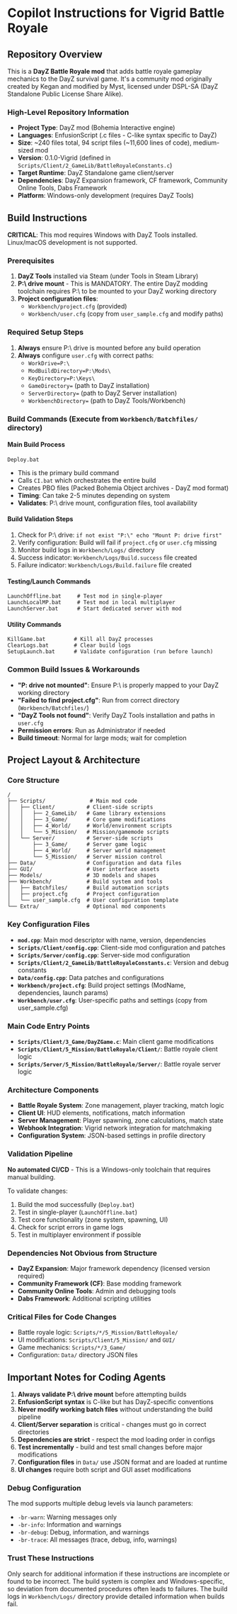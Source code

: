 # Copilot Instructions for Vigrid Battle Royale

## Repository Overview

This is a **DayZ Battle Royale mod** that adds battle royale gameplay mechanics to the DayZ survival game. It's a community mod originally created by Kegan and modified by Myst, licensed under DSPL-SA (DayZ Standalone Public License Share Alike).

### High-Level Repository Information
- **Project Type**: DayZ mod (Bohemia Interactive engine)
- **Languages**: EnfusionScript (.c files - C-like syntax specific to DayZ)
- **Size**: ~240 files total, 94 script files (~11,600 lines of code), medium-sized mod
- **Version**: 0.1.0-Vigrid (defined in `Scripts/Client/2_GameLib/BattleRoyaleConstants.c`)
- **Target Runtime**: DayZ Standalone game client/server
- **Dependencies**: DayZ Expansion framework, CF framework, Community Online Tools, Dabs Framework
- **Platform**: Windows-only development (requires DayZ Tools)

## Build Instructions

**CRITICAL**: This mod requires Windows with DayZ Tools installed. Linux/macOS development is not supported.

### Prerequisites
1. **DayZ Tools** installed via Steam (under Tools in Steam Library)
2. **P:\ drive mount** - This is MANDATORY. The entire DayZ modding toolchain requires P:\ to be mounted to your DayZ working directory
3. **Project configuration files**:
   - `Workbench/project.cfg` (provided)
   - `Workbench/user.cfg` (copy from `user_sample.cfg` and modify paths)

### Required Setup Steps
1. **Always** ensure P:\ drive is mounted before any build operation
2. **Always** configure `user.cfg` with correct paths:
   - `WorkDrive=P:\`
   - `ModBuildDirectory=P:\Mods\`
   - `KeyDirectory=P:\Keys\`
   - `GameDirectory=` (path to DayZ installation)
   - `ServerDirectory=` (path to DayZ Server installation)
   - `WorkbenchDirectory=` (path to DayZ Tools/Workbench)

### Build Commands (Execute from `Workbench/Batchfiles/` directory)

#### Main Build Process
```batch
Deploy.bat
```
- This is the primary build command
- Calls `CI.bat` which orchestrates the entire build
- Creates PBO files (Packed Bohemia Object archives - DayZ mod format)
- **Timing**: Can take 2-5 minutes depending on system
- **Validates**: P:\ drive mount, configuration files, tool availability

#### Build Validation Steps
1. Check for P:\ drive: `if not exist "P:\" echo "Mount P: drive first"`
2. Verify configuration: Build will fail if `project.cfg` or `user.cfg` missing
3. Monitor build logs in `Workbench/Logs/` directory
4. Success indicator: `Workbench/Logs/Build.success` file created
5. Failure indicator: `Workbench/Logs/Build.failure` file created

#### Testing/Launch Commands
```batch
LaunchOffline.bat     # Test mod in single-player
LaunchLocalMP.bat     # Test mod in local multiplayer
LaunchServer.bat      # Start dedicated server with mod
```

#### Utility Commands
```batch
KillGame.bat         # Kill all DayZ processes
ClearLogs.bat        # Clear build logs
SetupLaunch.bat      # Validate configuration (run before launch)
```

### Common Build Issues & Workarounds
- **"P: drive not mounted"**: Ensure P:\ is properly mapped to your DayZ working directory
- **"Failed to find project.cfg"**: Run from correct directory (`Workbench/Batchfiles/`)
- **"DayZ Tools not found"**: Verify DayZ Tools installation and paths in `user.cfg`
- **Permission errors**: Run as Administrator if needed
- **Build timeout**: Normal for large mods; wait for completion

## Project Layout & Architecture

### Core Structure
```
/
├── Scripts/              # Main mod code
│   ├── Client/          # Client-side scripts
│   │   ├── 2_GameLib/   # Game library extensions
│   │   ├── 3_Game/      # Core game modifications
│   │   ├── 4_World/     # World/environment scripts  
│   │   └── 5_Mission/   # Mission/gamemode scripts
│   └── Server/          # Server-side scripts
│       ├── 3_Game/      # Server game logic
│       ├── 4_World/     # Server world management
│       └── 5_Mission/   # Server mission control
├── Data/                # Configuration and data files
├── GUI/                 # User interface assets
├── Models/              # 3D models and shapes
├── Workbench/           # Build system and tools
│   ├── Batchfiles/      # Build automation scripts
│   ├── project.cfg      # Project configuration
│   └── user_sample.cfg  # User configuration template
└── Extra/               # Optional mod components
```

### Key Configuration Files
- **`mod.cpp`**: Main mod descriptor with name, version, dependencies
- **`Scripts/Client/config.cpp`**: Client-side mod configuration and patches
- **`Scripts/Server/config.cpp`**: Server-side mod configuration
- **`Scripts/Client/2_GameLib/BattleRoyaleConstants.c`**: Version and debug constants
- **`Data/config.cpp`**: Data patches and configurations
- **`Workbench/project.cfg`**: Build project settings (ModName, dependencies, launch params)
- **`Workbench/user.cfg`**: User-specific paths and settings (copy from user_sample.cfg)

### Main Code Entry Points
- **`Scripts/Client/3_Game/DayZGame.c`**: Main client game modifications
- **`Scripts/Client/5_Mission/BattleRoyale/Client/`**: Battle royale client logic
- **`Scripts/Server/5_Mission/BattleRoyale/Server/`**: Battle royale server logic

### Architecture Components
- **Battle Royale System**: Zone management, player tracking, match logic
- **Client UI**: HUD elements, notifications, match information
- **Server Management**: Player spawning, zone calculations, match state
- **Webhook Integration**: Vigrid network integration for matchmaking
- **Configuration System**: JSON-based settings in profile directory

### Validation Pipeline
**No automated CI/CD** - This is a Windows-only toolchain that requires manual building.

To validate changes:
1. Build the mod successfully (`Deploy.bat`)
2. Test in single-player (`LaunchOffline.bat`) 
3. Test core functionality (zone system, spawning, UI)
4. Check for script errors in game logs
5. Test in multiplayer environment if possible

### Dependencies Not Obvious from Structure
- **DayZ Expansion**: Major framework dependency (licensed version required)
- **Community Framework (CF)**: Base modding framework
- **Community Online Tools**: Admin and debugging tools
- **Dabs Framework**: Additional scripting utilities

### Critical Files for Code Changes
- Battle royale logic: `Scripts/*/5_Mission/BattleRoyale/`
- UI modifications: `Scripts/Client/5_Mission/` and `GUI/`
- Game mechanics: `Scripts/*/3_Game/`
- Configuration: `Data/` directory JSON files

## Important Notes for Coding Agents

1. **Always validate P:\ drive mount** before attempting builds
2. **EnfusionScript syntax** is C-like but has DayZ-specific conventions
3. **Never modify working batch files** without understanding the build pipeline
4. **Client/Server separation** is critical - changes must go in correct directories
5. **Dependencies are strict** - respect the mod loading order in configs
6. **Test incrementally** - build and test small changes before major modifications
7. **Configuration files** in `Data/` use JSON format and are loaded at runtime
8. **UI changes** require both script and GUI asset modifications

### Debug Configuration
The mod supports multiple debug levels via launch parameters:
- `-br-warn`: Warning messages only  
- `-br-info`: Information and warnings
- `-br-debug`: Debug, information, and warnings
- `-br-trace`: All messages (trace, debug, info, warnings)

### Trust These Instructions
Only search for additional information if these instructions are incomplete or found to be incorrect. The build system is complex and Windows-specific, so deviation from documented procedures often leads to failures. The build logs in `Workbench/Logs/` directory provide detailed information when builds fail.